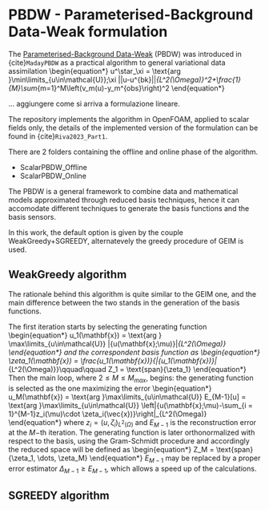 # PBDW - Parameterised-Background Data-Weak formulation

The [Parameterised-Background Data-Weak](https://onlinelibrary.wiley.com/doi/10.1002/nme.4747) (PBDW) was introduced in {cite}`MadayPBDW` as a practical algorithm to general variational data assimilation 
\begin{equation*}
u^\star_\xi = \text{arg }\min\limits_{u\in\mathcal{U}}\;\xi ||u-u^{bk}||_{L^2(\Omega)}^2+\frac{1}{M}\sum_{m=1}^M\left(v_m(u)-y_m^{obs}\right)^2
\end{equation*}

... aggiungere come si arriva a formulazione lineare.


The repository implements the algorithm in OpenFOAM, applied to scalar fields only, the details of the implemented version of the formulation can be found in {cite}`Riva2023_Part1`.

There are 2 folders containing the offline and online phase of the algorithm.

- ScalarPBDW_Offline
- ScalarPBDW_Online

The PBDW is a general framework to combine data and mathematical models approximated through reduced basis techniques, hence it can accomodate different techniques to generate the basis functions and the basis sensors.

In this work, the default option is given by the couple WeakGreedy+SGREEDY, alternatevely the greedy procedure of GEIM is used.

## WeakGreedy algorithm
The rationale behind this algorithm is quite similar to the GEIM one, and the main difference between the two stands in the generation of the basis functions. 

The first iteration starts by selecting the generating function
\begin{equation*}
    u_1(\mathbf{x}) = \text{arg } \max\limits_{u\in\mathcal{U}} \|{u(\mathbf{x};\mu)}\|_{L^2(\Omega)}
\end{equation*}
and the correspondent basis function as
\begin{equation*}
	\zeta_1(\mathbf{x}) = \frac{u_1(\mathbf{x})}{\|{u_1(\mathbf{x})}\|_{L^2(\Omega)}}\qquad\qquad Z_1 = \text{span}\{\zeta_1\}
\end{equation*}
Then the main loop, where $2\leq M \leq M_{max}$, begins: the generating function is selected as the one maximizing the error
\begin{equation*}
	u_M(\mathbf{x}) = \text{arg }\max\limits_{u\in\mathcal{U}} E_{M-1}[u] = \text{arg }\max\limits_{u\in\mathcal{U}} \left\|{u(\mathbf{x};\mu)-\sum_{i = 1}^{M-1}z_i(\mu)\cdot \zeta_i(\vec{x})}\right\|_{L^2(\Omega)}
\end{equation*}
where $z_i = \left(u, \zeta_i\right)_{L^2(\Omega)}$ and $E_{M-1}$ is the reconstruction error at the $M-$th iteration. The generating function is later orthonormalized with respect to the basis, using the Gram-Schmidt procedure and accordingly the reduced space will be defined as
\begin{equation*}
	Z_M = \text{span}\{\zeta_1, \dots, \zeta_M\}
\end{equation*}
$E_{M-1}$ may be replaced by a proper error estimator $\Delta_{M-1}\geq E_{M-1}$, which allows a speed up of the calculations. 
## SGREEDY algorithm